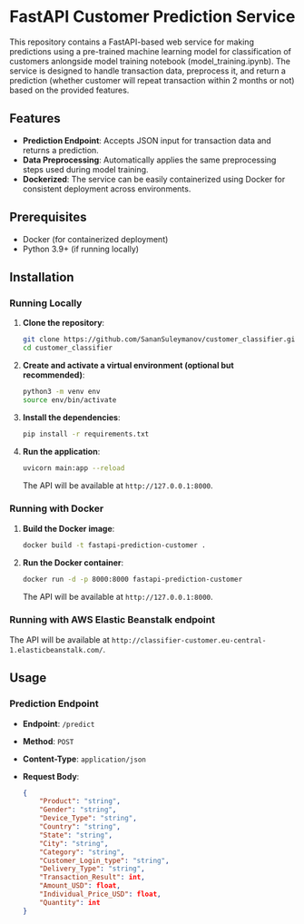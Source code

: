 # FastAPI Customer Prediction Service

This repository contains a FastAPI-based web service for making predictions using a pre-trained machine learning model for classification of customers anlongside model training notebook (model_training.ipynb). The service is designed to handle transaction data, preprocess it, and return a prediction (whether customer will repeat transaction within 2 months or not) based on the provided features.

## Features

- **Prediction Endpoint**: Accepts JSON input for transaction data and returns a prediction.
- **Data Preprocessing**: Automatically applies the same preprocessing steps used during model training.
- **Dockerized**: The service can be easily containerized using Docker for consistent deployment across environments.

## Prerequisites

- Docker (for containerized deployment)
- Python 3.9+ (if running locally)

## Installation

### Running Locally

1. **Clone the repository**:
    ```bash
    git clone https://github.com/SananSuleymanov/customer_classifier.git
    cd customer_classifier
    ```

2. **Create and activate a virtual environment (optional but recommended)**:
    ```bash
    python3 -m venv env
    source env/bin/activate
    ```

3. **Install the dependencies**:
    ```bash
    pip install -r requirements.txt
    ```

4. **Run the application**:
    ```bash
    uvicorn main:app --reload
    ```

    The API will be available at `http://127.0.0.1:8000`.

### Running with Docker

1. **Build the Docker image**:
    ```bash
    docker build -t fastapi-prediction-customer .
    ```

2. **Run the Docker container**:
    ```bash
    docker run -d -p 8000:8000 fastapi-prediction-customer
    ```

    The API will be available at `http://127.0.0.1:8000`.

### Running with AWS Elastic Beanstalk endpoint

The API will be available at `http://classifier-customer.eu-central-1.elasticbeanstalk.com/`.

## Usage

### Prediction Endpoint

- **Endpoint**: `/predict`
- **Method**: `POST`
- **Content-Type**: `application/json`
- **Request Body**:
  
  ```json
  {
      "Product": "string",
      "Gender": "string",
      "Device_Type": "string",
      "Country": "string",
      "State": "string",
      "City": "string",
      "Category": "string",
      "Customer_Login_type": "string",
      "Delivery_Type": "string",
      "Transaction_Result": int,
      "Amount_USD": float,
      "Individual_Price_USD": float,
      "Quantity": int
  }
